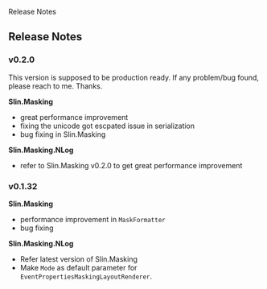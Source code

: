 Release Notes

## Release Notes
### v0.2.0
This version is supposed to be production ready. If any problem/bug found, please reach to me. Thanks.

**Slin.Masking**
* great performance improvement
* fixing the unicode got escpated issue in serialization 
* bug fixing in Slin.Masking

**Slin.Masking.NLog**
* refer to Slin.Masking v0.2.0 to get great performance improvement

### v0.1.32

**Slin.Masking**
* performance improvement in `MaskFormatter`
* bug fixing

**Slin.Masking.NLog**
* Refer latest version of Slin.Masking
* Make `Mode` as default parameter for `EventPropertiesMaskingLayoutRenderer`.